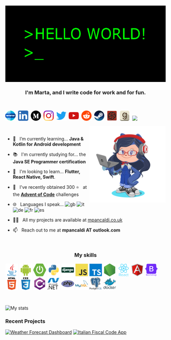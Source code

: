 
<p align="center">
    <img align="center" src="https://github.com/martapanc/martapanc/raw/master/pics/hello_world_terminal.gif" height="240">
</p>
<h3 align="center">I'm Marta, and I write code for work and for fun.</h3>
&nbsp;

[![Website](https://github.com/martapanc/martapanc/blob/master/icons/www.png)](https://mpancaldi.co.uk)&nbsp; 
[![Linkedin](https://github.com/martapanc/martapanc/blob/master/icons/linkedin.png)](https://www.linkedin.com/in/martapancaldi/)&nbsp; 
[![Medium](https://github.com/martapanc/martapanc/blob/master/icons/medium.png)](https://medium.com/@marta.panc/)&nbsp; 
[![Instagram](https://github.com/martapanc/martapanc/blob/master/icons/instagram.png)](https://www.instagram.com/pancakemarta/)&nbsp; 
[![Twitter](https://github.com/martapanc/martapanc/blob/master/icons/twitter_32.png)](https://twitter.com/_pancakem_)&nbsp; 
[![Youtube](https://github.com/martapanc/martapanc/blob/master/icons/youtube.png)](https://www.youtube.com/channel/UCvQWDSKE8fY7srB8hO1vWNw)&nbsp; 
[![Reddit](https://github.com/martapanc/martapanc/blob/master/icons/reddit.png)](https://www.reddit.com/user/pancaldim)&nbsp; 
[![Steam](https://github.com/martapanc/martapanc/blob/master/icons/steam.png)](https://steamcommunity.com/id/martap/)&nbsp; 
[![Codewars](https://github.com/martapanc/martapanc/blob/master/icons/codewars.png)](https://www.codewars.com/users/martapanc/)&nbsp; 
[![Goodreads](https://github.com/martapanc/martapanc/blob/master/icons/goodreads.png)](https://www.goodreads.com/topolinamarta/)&nbsp; 
![](https://komarev.com/ghpvc/?username=martapanc)

<img align="right" src="https://github.com/martapanc/martapanc/raw/master/pics/octocat-flipped.png" width="240" height="240">

<br/>

- 🌱 &nbsp; I’m currently learning... **Java & Kotlin for Android development**

- 📚 &nbsp; I'm currently studying for... the **Java SE Programmer certification**

- 📝 &nbsp; I'm looking to learn... **Flutter, React Native, Swift**. 

- 🎄 &nbsp; I've recently obtained 300 ⭐️ &nbsp; at the [**Advent of Code**](https://github.com/martapanc/Advent-of-Code) challenges

- 🌐 &nbsp; Languages I speak... <img src="https://github.com/hjnilsson/country-flags/blob/master/png100px/gb.png" alt="gb" width="35" height="20"/>&nbsp;<img src="https://github.com/hjnilsson/country-flags/blob/master/png100px/it.png" alt="it" width="35" height="20"/>&nbsp;<img src="https://github.com/hjnilsson/country-flags/blob/master/png100px/de.png" alt="de" width="35" height="20"/>&nbsp;<img src="https://github.com/hjnilsson/country-flags/blob/master/png100px/fr.png" alt="fr" width="35" height="20"/>&nbsp;<img src="https://github.com/hjnilsson/country-flags/blob/master/png100px/es.png" alt="es" width="35" height="20"/>

- 👨‍💻 &nbsp; All my projects are available at [mpancaldi.co.uk](https://mpancaldi.co.uk)

- 📫 &nbsp; Reach out to me at **mpancaldi AT outlook.com**

<br/>

<h3 align="center">My skills</h3>

<p align="left">
<img src="https://github.com/devicons/devicon/blob/master/icons/java/java-original.svg" alt="android" width="40" height="40"/>
<img src="https://github.com/devicons/devicon/blob/master/icons/android/android-original.svg" alt="android" width="40" height="40"/>
<img src="https://github.com/jhipster/jhipster.github.io/blob/master/images/logo/svg/spring-boot.svg" width="40" height="40"/>
<img src="https://github.com/devicons/devicon/blob/master/icons/python/python-original.svg" alt="python" width="40" height="40"/>
<img src="https://github.com/devicons/devicon/blob/master/icons/django/django-original.svg" alt="django" width="40" height="40"/>
<img src="https://github.com/devicons/devicon/blob/master/icons/javascript/javascript-original.svg" alt="javascript" width="40" height="40"/>
<img src="https://github.com/devicons/devicon/blob/master/icons/typescript/typescript-original.svg" alt="typescript" width="40" height="40"/>
<img src="https://github.com/devicons/devicon/blob/master/icons/nodejs/nodejs-original.svg" alt="nodejs" width="40" height="40"/>
<img src="https://github.com/devicons/devicon/blob/master/icons/react/react-original-wordmark.svg" alt="react" width="40" height="40"/>
<img src="https://github.com/devicons/devicon/blob/master/icons/angularjs/angularjs-original.svg" alt="angularjs" width="40" height="40"/>
<img src="https://github.com/devicons/devicon/blob/master/icons/bootstrap/bootstrap-plain-wordmark.svg" alt="bootstrap" width="40" height="40"/>
<img src="https://github.com/devicons/devicon/blob/master/icons/html5/html5-original-wordmark.svg" alt="html5" width="40" height="40"/>
<img src="https://github.com/devicons/devicon/blob/master/icons/css3/css3-original-wordmark.svg" alt="css3" width="40" height="40"/>
<img src="https://github.com/devicons/devicon/blob/master/icons/csharp/csharp-original.svg" alt="csharp" width="40" height="40"/>
<img src="https://github.com/devicons/devicon/blob/master/icons/dot-net/dot-net-original-wordmark.svg" alt="dotnet" width="40" height="40"/>
<img src="https://github.com/devicons/devicon/blob/master/icons/php/php-original.svg" alt="php" width="40" height="40"/>
<img src="https://github.com/devicons/devicon/blob/master/icons/mysql/mysql-original-wordmark.svg" alt="mysql" width="40" height="40"/>
<img src="https://github.com/devicons/devicon/blob/master/icons/postgresql/postgresql-original-wordmark.svg" alt="postgresql" width="40" height="40"/>
<img src="https://github.com/devicons/devicon/blob/master/icons/docker/docker-original-wordmark.svg" alt="docker" width="40" height="40"/>
</p>

<br/>

![My stats](https://github-readme-stats.vercel.app/api?username=martapanc&show_icons=true)

<h3>Recent Projects</h3>

<!-- [![Twitch Slack notifier](https://github-readme-stats.vercel.app/api/pin/?username=martapanc&repo=Twitch-notifier)](https://github.com/martapanc/Twitch-notifier) -->
<!-- [![My website](https://github-readme-stats.vercel.app/api/pin/?username=martapanc&repo=react-gh-pages)](https://github.com/martapanc/react-gh-pages) -->
[![Weather Forecast Dashboard](https://github-readme-stats.vercel.app/api/pin/?username=martapanc&repo=React-Weather-Dashboard)](https://github.com/martapanc/React-Weather-Dashboard)
[![Italian Fiscal Code App](https://github-readme-stats.vercel.app/api/pin/?username=martapanc&repo=ItalianFiscalCodeCalculatorApp)](https://github.com/martapanc/ItalianFiscalCodeCalculatorApp)

